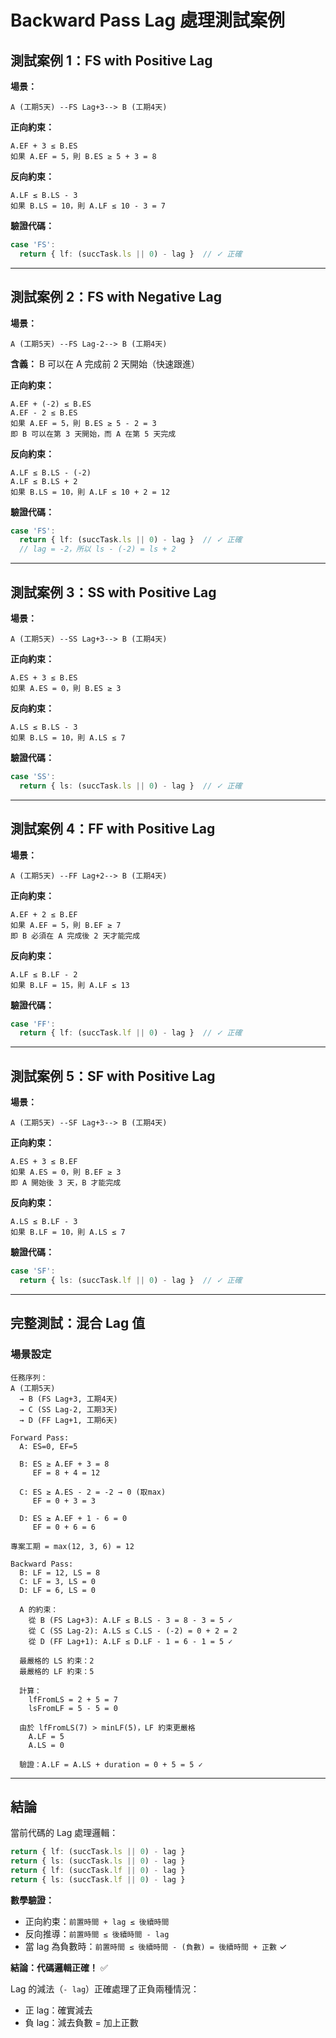 # Backward Pass Lag 處理測試案例

## 測試案例 1：FS with Positive Lag

**場景：**
```
A (工期5天) --FS Lag+3--> B (工期4天)
```

**正向約束：**
```
A.EF + 3 ≤ B.ES
如果 A.EF = 5，則 B.ES ≥ 5 + 3 = 8
```

**反向約束：**
```
A.LF ≤ B.LS - 3
如果 B.LS = 10，則 A.LF ≤ 10 - 3 = 7
```

**驗證代碼：**
```typescript
case 'FS':
  return { lf: (succTask.ls || 0) - lag }  // ✓ 正確
```

---

## 測試案例 2：FS with Negative Lag

**場景：**
```
A (工期5天) --FS Lag-2--> B (工期4天)
```

**含義：** B 可以在 A 完成前 2 天開始（快速跟進）

**正向約束：**
```
A.EF + (-2) ≤ B.ES
A.EF - 2 ≤ B.ES
如果 A.EF = 5，則 B.ES ≥ 5 - 2 = 3
即 B 可以在第 3 天開始，而 A 在第 5 天完成
```

**反向約束：**
```
A.LF ≤ B.LS - (-2)
A.LF ≤ B.LS + 2
如果 B.LS = 10，則 A.LF ≤ 10 + 2 = 12
```

**驗證代碼：**
```typescript
case 'FS':
  return { lf: (succTask.ls || 0) - lag }  // ✓ 正確
  // lag = -2，所以 ls - (-2) = ls + 2
```

---

## 測試案例 3：SS with Positive Lag

**場景：**
```
A (工期5天) --SS Lag+3--> B (工期4天)
```

**正向約束：**
```
A.ES + 3 ≤ B.ES
如果 A.ES = 0，則 B.ES ≥ 3
```

**反向約束：**
```
A.LS ≤ B.LS - 3
如果 B.LS = 10，則 A.LS ≤ 7
```

**驗證代碼：**
```typescript
case 'SS':
  return { ls: (succTask.ls || 0) - lag }  // ✓ 正確
```

---

## 測試案例 4：FF with Positive Lag

**場景：**
```
A (工期5天) --FF Lag+2--> B (工期4天)
```

**正向約束：**
```
A.EF + 2 ≤ B.EF
如果 A.EF = 5，則 B.EF ≥ 7
即 B 必須在 A 完成後 2 天才能完成
```

**反向約束：**
```
A.LF ≤ B.LF - 2
如果 B.LF = 15，則 A.LF ≤ 13
```

**驗證代碼：**
```typescript
case 'FF':
  return { lf: (succTask.lf || 0) - lag }  // ✓ 正確
```

---

## 測試案例 5：SF with Positive Lag

**場景：**
```
A (工期5天) --SF Lag+3--> B (工期4天)
```

**正向約束：**
```
A.ES + 3 ≤ B.EF
如果 A.ES = 0，則 B.EF ≥ 3
即 A 開始後 3 天，B 才能完成
```

**反向約束：**
```
A.LS ≤ B.LF - 3
如果 B.LF = 10，則 A.LS ≤ 7
```

**驗證代碼：**
```typescript
case 'SF':
  return { ls: (succTask.lf || 0) - lag }  // ✓ 正確
```

---

## 完整測試：混合 Lag 值

### 場景設定
```
任務序列：
A (工期5天)
  → B (FS Lag+3, 工期4天)
  → C (SS Lag-2, 工期3天) 
  → D (FF Lag+1, 工期6天)

Forward Pass:
  A: ES=0, EF=5
  
  B: ES ≥ A.EF + 3 = 8
     EF = 8 + 4 = 12
  
  C: ES ≥ A.ES - 2 = -2 → 0 (取max)
     EF = 0 + 3 = 3
  
  D: ES ≥ A.EF + 1 - 6 = 0
     EF = 0 + 6 = 6

專案工期 = max(12, 3, 6) = 12

Backward Pass:
  B: LF = 12, LS = 8
  C: LF = 3, LS = 0
  D: LF = 6, LS = 0

  A 的約束：
    從 B (FS Lag+3): A.LF ≤ B.LS - 3 = 8 - 3 = 5 ✓
    從 C (SS Lag-2): A.LS ≤ C.LS - (-2) = 0 + 2 = 2
    從 D (FF Lag+1): A.LF ≤ D.LF - 1 = 6 - 1 = 5 ✓

  最嚴格的 LS 約束：2
  最嚴格的 LF 約束：5
  
  計算：
    lfFromLS = 2 + 5 = 7
    lsFromLF = 5 - 5 = 0
    
  由於 lfFromLS(7) > minLF(5)，LF 約束更嚴格
    A.LF = 5
    A.LS = 0
    
  驗證：A.LF = A.LS + duration = 0 + 5 = 5 ✓
```

---

## 結論

當前代碼的 Lag 處理邏輯：
```typescript
return { lf: (succTask.ls || 0) - lag }
return { ls: (succTask.ls || 0) - lag }
return { lf: (succTask.lf || 0) - lag }
return { ls: (succTask.lf || 0) - lag }
```

**數學驗證：**
- 正向約束：`前置時間 + lag ≤ 後續時間`
- 反向推導：`前置時間 ≤ 後續時間 - lag`
- 當 lag 為負數時：`前置時間 ≤ 後續時間 - (負數) = 後續時間 + 正數` ✓

**結論：代碼邏輯正確！** ✅

Lag 的減法（`- lag`）正確處理了正負兩種情況：
- 正 lag：確實減去
- 負 lag：減去負數 = 加上正數
